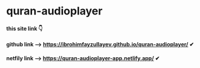 # quran-audioplayer
#### this site link 👇
#### github link --> https://ibrohimfayzullayev.github.io/quran-audioplayer/ ✔
#### netfily link --> https://quran-audioplayer-app.netlify.app/ ✔
